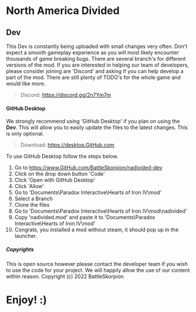 # North America Divided
## Dev
This Dev is constantly being uploaded with small changes very often. Don't expect a smooth gameplay experience as you will most likely encounter thousands of game breaking bugs. There are several branch's for different versions of the mod. If you are interested in helping our team of developers, please consider joining are 'Discord' and asking if you can help develop a part of the mod. There are still plenty of TODO's for the whole game and would like more.
> Discord: https://discord.gg/2n7Ym7m


#### GitHub Desktop
We strongly recommend using 'GitHub Desktop' if you plan on using the __Dev__. This will allow you to easily update the files to the latest changes. This is only optional.
> Download: https://desktop.GitHub.com

To use GitHub Desktop follow the steps below.
1. Go to https://www.GitHub.com/BattleSkorpion/nadivided-dev
2. Click on the drop down button 'Code'
3. Click 'Open with GitHub Desktop'
4. Click 'Allow'
5. Go to 'Documents\Paradox Interactive\Hearts of Iron IV\mod'
6. Select a Branch
7. Clone the files
8. Go to 'Documents\Paradox Interactive\Hearts of Iron IV\mod\nadivided'
9. Copy 'nadivided.mod' and paste it to 'Documents\Paradox Interactive\Hearts of Iron IV\mod'
10. Congrats, you installed a mod without steam, it should pop up in the launcher.


##### Copyrights
This is open source however please contact the developer team if you wish to use the code for your project. We will happily allow the use of our content within reason. Copyright (c) 2022 BattleSkorpion

# Enjoy! :)